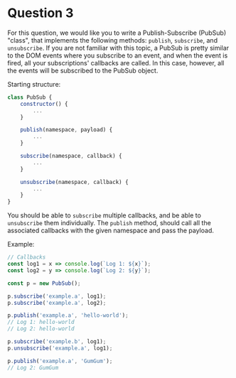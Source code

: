# Question 3

For this question, we would like you to write a Publish-Subscribe (PubSub) "class", that implements the following methods: `publish`, `subscribe`, and `unsubscribe`. If you are not familiar with this topic, a PubSub is pretty similar to the DOM events where you subscribe to an event, and when the event is fired, all your subscriptions' callbacks are called. In this case, however, all the events will be subscribed to the PubSub object.

Starting structure:

```javascript
class PubSub {
    constructor() {
        ...
    }

    publish(namespace, payload) {
        ...
    }

    subscribe(namespace, callback) {
        ...
    }

    unsubscribe(namespace, callback) {
        ...
    }
}
```

You should be able to `subscribe` multiple callbacks, and be able to `unsubscribe` them individually. The `publish` method, should call all the associated callbacks with the given namespace and pass the payload.

Example:

```javascript
// Callbacks
const log1 = x => console.log(`Log 1: ${x}`);
const log2 = y => console.log(`Log 2: ${y}`);

const p = new PubSub();

p.subscribe('example.a', log1);
p.subscribe('example.a', log2);

p.publish('example.a', 'hello-world');
// Log 1: hello-world
// Log 2: hello-world

p.subscribe('example.b', log1);
p.unsubscribe('example.a', log1);

p.publish('example.a', 'GumGum');
// Log 2: GumGum
```
